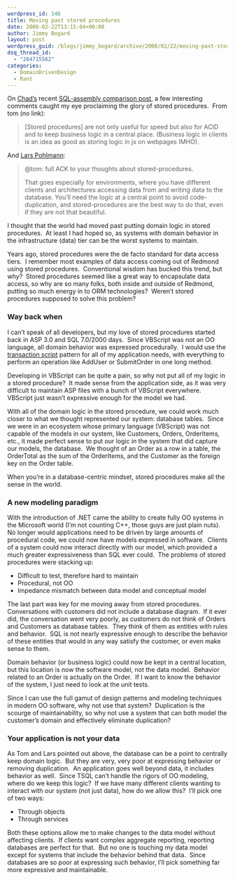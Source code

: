 ```yaml
---
wordpress_id: 146
title: Moving past stored procedures
date: 2008-02-22T13:15:04+00:00
author: Jimmy Bogard
layout: post
wordpress_guid: /blogs/jimmy_bogard/archive/2008/02/22/moving-past-stored-procedures.aspx
dsq_thread_id:
  - "264715562"
categories:
  - DomainDrivenDesign
  - Rant
---
```

On [Chad&#8217;s](http://www.lostechies.com/blogs/chad%5Fmyers/) recent [SQL-assembly comparison post](http://lostechies.com/blogs/chad_myers/archive/2008/02/21/sql-is-the-assembly-language-of-the-modern-world.aspx), a few interesting comments caught my eye proclaiming the glory of stored procedures.&nbsp; From tom (no link):

> [Stored procedures] are not only useful for speed but also for ACID and to keep business logic in a central place. (Business logic in clients is an idea as good as storing logic in js on webpages IMHO).

And [Lars Pohlmann](http://www.raum-fuer-notizen.de/):

> @tom: full ACK to your thoughts about stored-procedures. 
> 
> That goes especially for environments, where you have different clients and architectures accessing data from and writing data to the database. You&#8217;ll need the logic at a central point to avoid code-duplication, and stored-procedures are the best way to do that, even if they are not that beautiful.

I thought that the world had moved past putting domain logic in stored procedures.&nbsp; At least I had hoped so, as systems with domain behavior in the infrastructure (data) tier can be the worst systems to maintain. 

Years ago, stored procedures were the de facto standard for data access tiers.&nbsp; I remember most examples of data access coming out of Redmond using stored procedures.&nbsp; Conventional wisdom has bucked this trend, but why?&nbsp; Stored procedures seemed like a great way to encapsulate data access, so why are so many folks, both inside and outside of Redmond, putting so much energy in to ORM technologies?&nbsp; Weren&#8217;t stored procedures supposed to solve this problem? 

### Way back when

I can&#8217;t speak of all developers, but my love of stored procedures started back in ASP 3.0 and SQL 7.0/2000 days.&nbsp; Since VBScript was not an OO language, all domain behavior was expressed procedurally.&nbsp; I would use the [transaction script](http://www.martinfowler.com/eaaCatalog/transactionScript.html) pattern for all of my application needs, with everything to perform an operation like AddUser or SubmitOrder in one long method.

Developing in VBScript can be quite a pain, so why not put all of my logic in a stored procedure?&nbsp; It made sense from the application side, as it was very difficult to maintain ASP files with a bunch of VBScript everywhere.&nbsp; VBScript just wasn&#8217;t expressive enough for the model we had.

With all of the domain logic in the stored procedure, we could work much closer to what we thought represented our system: database tables.&nbsp; Since we were in an ecosystem whose primary language (VBScript) was not capable of the models in our system, like Customers, Orders, OrderItems, etc., it made perfect sense to put our logic in the system that did capture our models, the database.&nbsp; We thought of an Order as a row in a table, the OrderTotal as the sum of the OrderItems, and the Customer as the foreign key on the Order table.

When you&#8217;re in a database-centric mindset, stored procedures make all the sense in the world.

### A new modeling paradigm

With the introduction of .NET came the ability to create fully OO systems in the Microsoft world (I&#8217;m not counting C++, those guys are just plain nuts).&nbsp; No longer would applications need to be driven by large amounts of procedural code, we could now have models expressed in software.&nbsp; Clients of a system could now interact directly with our model, which provided a much greater expressiveness than SQL ever could.&nbsp; The problems of stored procedures were stacking up:

  * Difficult to test, therefore hard to maintain
  * Procedural, not OO
  * Impedance mismatch between data model and conceptual model

The last part was key for me moving away from stored procedures.&nbsp; Conversations with customers did not include a database diagram.&nbsp; If it ever did, the conversation went very poorly, as customers do not think of Orders and Customers as database tables.&nbsp; They think of them as entities with rules and behavior.&nbsp; SQL is not nearly expressive enough to describe the behavior of these entities that would in any way satisfy the customer, or even make sense to them.

Domain behavior (or business logic) could now be kept in a central location, but this location is now the software model, not the data model.&nbsp; Behavior related to an Order is actually on the Order.&nbsp; If I want to know the behavior of the system, I just need to look at the unit tests.

Since I can use the full gamut of design patterns and modeling techniques in modern OO software, why not use that system?&nbsp; Duplication is the scourge of maintainability, so why not use a system that can both model the customer&#8217;s domain and effectively eliminate duplication?

### Your application is not your data

As Tom and Lars pointed out above, the database can be a point to centrally keep domain logic.&nbsp; But they are very, very poor at expressing behavior or removing duplication.&nbsp; An application goes well beyond data, it includes behavior as well.&nbsp; Since TSQL can&#8217;t handle the rigors of OO modeling, where do we keep this logic?&nbsp; If we have many different clients wanting to interact with our system (not just data), how do we allow this?&nbsp; I&#8217;ll pick one of two ways:

  * Through objects
  * Through services

Both these options allow me to make changes to the data model without affecting clients.&nbsp; If clients want complex aggregate reporting, reporting databases are perfect for that.&nbsp; But no one is touching my data model except for systems that include the behavior behind that data.&nbsp; Since databases are so poor at expressing such behavior, I&#8217;ll pick something far more expressive and maintainable.